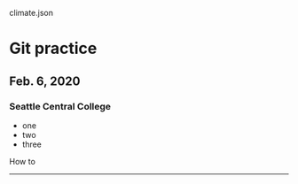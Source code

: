 climate.json
# Git practice
## Feb. 6, 2020
### Seattle Central College

- one
- two 
- three

How to 
_________
